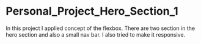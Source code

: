 # Personal_Project_Hero_Section_1

In this project I applied concept of the flexbox. There are two section in the hero section and also a small nav bar. I also tried to make it responsive.
